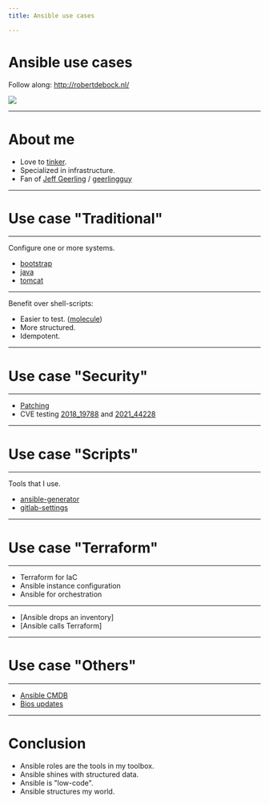 ```yaml
---
title: Ansible use cases

---
```


# Ansible use cases

Follow along: http://robertdebock.nl/

<img src="https://api.qrserver.com/v1/create-qr-code/?size=350x350&data=http://robertdebock.nl/presentations/ansible-use-cases/"/>

---

# About me

- Love to [tinker](https://robertdebock.nl/).
- Specialized in infrastructure.
- Fan of [Jeff Geerling](https://www.jeffgeerling.com) / [geerlingguy](https://github.com/geerlingguy)

---

# Use case "Traditional"

----

Configure one or more systems.

- [bootstrap](https://github.com/robertdebock/ansible-role-bootstrap)
- [java](https://github.com/robertdebock/ansible-role-java)
- [tomcat](https://github.com/robertdebock/ansible-role-tomcat)

----

Benefit over shell-scripts:

- Easier to test. ([molecule](https://molecule.readthedocs.io/en/latest/))
- More structured.
- Idempotent.

---

# Use case "Security"

----

- [Patching](https://github.com/robertdebock/ansible-role-update)
- CVE testing [2018_19788](https://github.com/robertdebock/ansible-role-cve_2018_19788) and [2021_44228](https://github.com/robertdebock/ansible-role-cve_2021_44228)

---

# Use case "Scripts"

----

Tools that I use.

- [ansible-generator]()
- [gitlab-settings]()

---

# Use case "Terraform"

----

- Terraform for IaC
- Ansible instance configuration
- Ansible for orchestration


----

- [Ansible drops an inventory]
- [Ansible calls Terraform]

---

# Use case "Others"

----

- [Ansible CMDB](https://github.com/fboender/ansible-cmdb)
- [Bios updates](https://github.com/robertdebock/ansible-role-bios_update)
---

# Conclusion

- Ansible roles are the tools in my toolbox.
- Ansible shines with structured data.
- Ansible is "low-code".
- Ansible structures my world.
